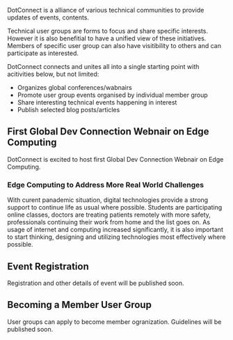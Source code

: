 DotConnect is a alliance of various technical communities to provide updates of events, contents.

Technical user groups are forms to focus and share specific interests. However it is also benefitial to have a unified view of these initiatives. Members of specific user group can also have visitibility to others and can participate as interested.

DotConnect connects and unites all into a single starting point with acitivities below, but not limited:
* Organizes global conferences/wabnairs
* Promote user group events organised by individual member group
* Share interesting technical events happening in interest
* Publish selected blog posts/articles

## First Global Dev Connection Webnair on Edge Computing
DotConnect is excited to host first Global Dev Connection Webnair on Edge Computing.

### Edge Computing to Address More Real World Challenges
With curent panademic situation, digital technologies provide a strong support to continue life as usual where possible. Students are participating online classes, doctors are treating patients remotely with more safety, professionals continuing their work from home and the list goes on. As usage of internet and computing increased significantly, it is also important to start thinking, designing and utilizing technologies most effectively where possible.

## Event Registration
Registration and other details of event will be published soon.

## Becoming a Member User Group
User groups can apply to become member ogranization. Guidelines will be published soon.



